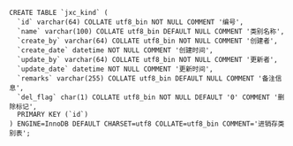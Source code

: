     CREATE TABLE `jxc_kind` (
      `id` varchar(64) COLLATE utf8_bin NOT NULL COMMENT '编号',
      `name` varchar(100) COLLATE utf8_bin DEFAULT NULL COMMENT '类别名称',
      `create_by` varchar(64) COLLATE utf8_bin NOT NULL COMMENT '创建者',
      `create_date` datetime NOT NULL COMMENT '创建时间',
      `update_by` varchar(64) COLLATE utf8_bin NOT NULL COMMENT '更新者',
      `update_date` datetime NOT NULL COMMENT '更新时间',
      `remarks` varchar(255) COLLATE utf8_bin DEFAULT NULL COMMENT '备注信息',
      `del_flag` char(1) COLLATE utf8_bin NOT NULL DEFAULT '0' COMMENT '删除标记',
      PRIMARY KEY (`id`)
    ) ENGINE=InnoDB DEFAULT CHARSET=utf8 COLLATE=utf8_bin COMMENT='进销存类别表';
